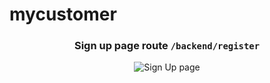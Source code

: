 # mycustomer

<div align="center">

### Sign up page route `/backend/register`

![Sign Up page](https://res.cloudinary.com/iro/image/upload/v1592594204/signUp.png)
<br>
</div>